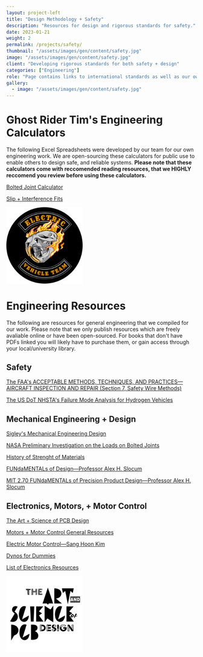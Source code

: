 ```yaml
---
layout: project-left
title: "Design Methodology + Safety"
description: "Resources for design and rigorous standards for safety."
date: 2023-01-21
weight: 2
permalink: /projects/safety/
thumbnail: "/assets/images/gen/content/safety.jpg"
image: "/assets/images/gen/content/safety.jpg"
client: "Developing rigorous standards for both safety + design"
categories: ["Engineering"]
role: "Page contains links to international standards as well as our own reports."
gallery:
  - image: "/assets/images/gen/content/safety.jpg"
---
```


# Ghost Rider Tim's Engineering Calculators 

The following Excel Spreadsheets were developed by our team for our own engineering work. We are open-sourcing these calculators for public use to enable others to design safe, and reliable systems. **Please note that these calculators come with reccomended reading resources, that we HIGHLY reccomend you review before using these calculators.**

[Bolted Joint Calculator](/calculators/bolt_calculator_v1-1.xlsx) <i class="fa-brands fa-creative-commons"></i>

[Slip + Interference Fits](/calculators/slips_and_fits_v1-1.xlsx) <i class="fa-brands fa-creative-commons"></i>

<img src="/Licence%20to%20Fab%20Logos/biker_gang_logos/GhostRiderTIMv2.png"  width="40%">

# Engineering Resources

The following are resources for general engineering that we compiled for our work. Please note that we only publish resources which are freely avaliable online or have been open-sourced. For books that don't have PDFs linked you will likely have to purchase them, or gain access through your local/university library. 

## Safety

[The FAA's ACCEPTABLE METHODS, TECHNIQUES, AND PRACTICES—AIRCRAFT INSPECTION AND REPAIR (Section 7, Safety Wire Methods)](https://drive.google.com/file/d/1tSw06zePS63g3Wz79YGt5xviOAI2fiKx/view?usp=share_link)

[The US DoT NHSTA's Failure Mode Analysis for Hydrogen Vehicles](https://drive.google.com/file/d/1W8uPz_L5l6Vr9hztAcji3yXbUoJ1Thde/view?usp=sharing)

## Mechanical Engineering + Design

[Sigley's Mechanical Engineering Design](/textbooks/Shigley_s%20Mechanical%20Engineering%20Design%2C%209th%20Edition.pdf)

[NASA Preliminary Investigation on the Loads on Bolted Joints](/textbooks/outside%20resources/Preliminary%20Investigation%20of%20the%20Individual%20Loads%20Carried%20By%20Bolts%20in%20Bolted%20Joints.pdf)

[History of Strenght of Materials](/textbooks/History%20of%20Strength%20of%20Materials%20-%20Timoshenko.pdf)

[FUNdaMENTALs of Design—Professor Alex H. Slocum](https://meddevdesign.mit.edu/fundamentals-of-design/)

[MIT 2.70 FUNdaMENTALs of Precision Product Design—Professor Alex H. Slocum](https://web.mit.edu/2.70/Resources.html)

## Electronics, Motors, + Motor Control

[The Art + Science of PCB Design](https://pcb.mit.edu) <i class="fa-brands fa-creative-commons"></i>

[Motors + Motor Control General Resources](https://pcb.mit.edu/lectures/lecture_x/)

[Electric Motor Control—Sang Hoon Kim](/textbooks/Electric%20Motor%20Control%20Sang-Hoon.zip)

[Dynos for Dummies](/textbooks/Dynos_for_Dummies.pdf) <i class="fa-brands fa-creative-commons"></i>

[List of Electronics Resources](https://pcb.mit.edu/resources/)

<img src="/sponsor_logos/pcb/logo.png"  width="40%">